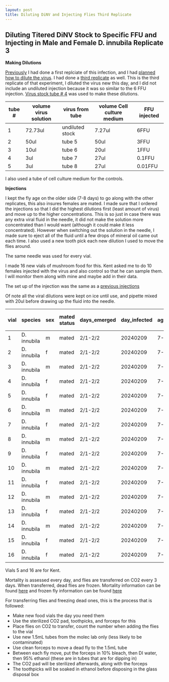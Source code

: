 ```yaml
---
layout: post
title: Diluting DiNV and Injecting Flies Third Replicate
---
```


## Diluting Titered DiNV Stock to Specific FFU and Injecting in Male and Female D. innubila Replicate 3 

**Making Dilutions**

[Previously](https://meschedl.github.io/Unckless-Lab-Notebook-Maggie/2023/11/03/Dilution-Series-Injection-Rep-1.html) I had done a first replciate of this infection, and I had [planned how to dilute the virus](https://meschedl.github.io/Unckless-Lab-Notebook-Maggie/2023/11/01/planning-dilution-series-infection.html). I had done a [third replicate](https://meschedl.github.io/Unckless-Lab-Notebook-Maggie/2023/12/05/dilution-series-injections-rep-3.html) as well. This is the third replicate of that experiment, I diluted the virus new this day, and I did not include an undiluted injection because it was so similar to the 6 FFU injection. [Virus stock tube # 4](https://docs.google.com/spreadsheets/d/1RHdErRIw14FFfQLZ-Elngy35rnMQVDSuWZvyMcucVT0/edit#gid=0) was used to make these dilutions. 

|tube #|volume virus solution|virus from tube|volume Cell culture medium|FFU injected|
|---|---|---|---|---|
|1|72.73ul|undiluted stock|7.27ul|6FFU|
|2|50ul|tube 5|50ul|3FFU|
|3|10ul|tube 6|20ul|1FFU|
|4|3ul|tube 7|27ul|0.1FFU|
|5|3ul|tube 8|27ul|0.01FFU|

I also used a tube of cell culture medium for the controls. 

**Injections**

I kept the fly age on the older side (7-8 days) to go along with the other replicates, this also insures females are mated. I made sure that I ordered the injections so that I did the highest dilutions first (least amount of virus) and move up to the higher concentrations. This is so just in case there was any extra viral fluid in the needle, it did not make the solution more concentrated than I would want (although it could make it less concentrated). However when switching out the solution in the needle, I made sure to eject all of the fluid until a few drops of mineral oil came out each time. I also used a new tooth pick each new dilution I used to move the flies around. 

The same needle was used for every vial. 

I made 16 new vials of mushroom food for this. Kent asked me to do 10 females injected with the virus and also control so that he can sample them. I will monitor them along with mine and maybe add in their data. 

The set up of the injection was the same as a [previous injections](https://meschedl.github.io/Unckless-Lab-Notebook-Maggie/2023/10/25/third-female-male-nanoject-test.html)

Of note all the viral dilutions were kept on ice until use, and pipette mixed with 20ul before drawing up the fluid into the needle. 

| vial | species     | sex | mated status | days_emerged | day_infected | age_infected | tube | treatment | volume | time | time on CO2 | original_N_number |
|------|-------------|-----|--------------|--------------|--------------|--------------|------|-----------|--------|------|-------------|-------------------|
| 1    | D. innubila | m   | mated        | 2/1-2/2      | 20240209     | 7-8 days     | CCM  | CCM       | 27.6nl | 3:51 | 10 min      | 10                |
| 2    | D. innubila | f   | mated        | 2/1-2/2      | 20240209     | 7-8 days     | CCM  | CCM       | 27.6nl | 3:51 | 10 min      | 10                |
| 3    | D. innubila | m   | mated        | 2/1-2/2      | 20240209     | 7-8 days     | CCM  | CCM       | 27.6nl | 4:02 | 10 min      | 10                |
| 4    | D. innubila | f   | mated        | 2/1-2/2      | 20240209     | 7-8 days     | CCM  | CCM       | 27.6nl | 4:02 | 10 min      | 10                |
| 5    | D. innubila | f   | mated        | 2/1-2/2      | 20240209     | 7-8 days     | CCM  | CCM       | 27.6nl | 4:13 | 5 min       | 10                |
| 6    | D. innubila | m   | mated        | 2/1-2/2      | 20240209     | 7-8 days     | 5    | 0.01FFU   | 27.6nl | 4:25 | 10 min      | 10                |
| 7    | D. innubila | f   | mated        | 2/1-2/2      | 20240209     | 7-8 days     | 5    | 0.01FFU   | 27.6nl | 4:25 | 10 min      | 10                |
| 8    | D. innubila | m   | mated        | 2/1-2/2      | 20240209     | 7-8 days     | 4    | 0.1FFU    | 27.6nl | 4:41 | 8 min       | 10                |
| 9    | D. innubila | f   | mated        | 2/1-2/2      | 20240209     | 7-8 days     | 4    | 0.1FFU    | 27.6nl | 4:41 | 8 min       | 10                |
| 10   | D. innubila | m   | mated        | 2/1-2/2      | 20240209     | 7-8 days     | 3    | 1 FFU     | 27.6nl | 4:53 | 10 min      | 10                |
| 11   | D. innubila | f   | mated        | 2/1-2/2      | 20240209     | 7-8 days     | 3    | 1 FFU     | 27.6nl | 4:53 | 10 min      | 10                |
| 12   | D. innubila | m   | mated        | 2/1-2/2      | 20240209     | 7-8 days     | 2    | 3 FFU     | 27.6nl | 5:06 | 8 min       | 10                |
| 13   | D. innubila | f   | mated        | 2/1-2/2      | 20240209     | 7-8 days     | 2    | 3 FFU     | 27.6nl | 5:06 | 8 min       | 9                 |
| 14   | D. innubila | m   | mated        | 2/1-2/2      | 20240209     | 7-8 days     | 1    | 6 FFU     | 27.6nl | 5:21 | 8 min       | 10                |
| 15   | D. innubila | f   | mated        | 2/1-2/2      | 20240209     | 7-8 days     | 1    | 6 FFU     | 27.6nl | 5:21 | 8 min       | 10                |
| 16   | D. innubila | f   | mated        | 2/1-2/2      | 20240209     | 7-8 days     | 1    | 6 FFU     | 27.6nl | 5:31 | 6 min       | 11                |

Vials 5 and 16 are for Kent. 

Mortality is assessed every day, and flies are transferred on CO2 every 3 days. When transferred, dead flies are frozen. Mortality information can be found [here](https://docs.google.com/spreadsheets/d/1KZ6b47Yow_2K7HncOytMeVHxW2AruN6wImzmIS9_HbY/edit#gid=0) and frozen fly information can be found [here](https://docs.google.com/spreadsheets/d/1Qe_HhT97027HukwvSmpZKXYPcSK0W2zFBtGiAZXk_ww/edit#gid=0)

For transferring flies and freezing dead ones, this is the process that is followed:

- Make new food vials the day you need them 
- Use the sterilized CO2 pad, toothpicks, and forceps for this 
- Place flies on CO2 to transfer, count the number when adding the flies to the vial
- Use new 1.5mL tubes from the molec lab only (less likely to be contaminated)
- Use clean forceps to move a dead fly to the 1.5mL tube 
- Between each fly move, put the forceps in 10% bleach, then DI water, then 95% ethanol (these are in tubes that are for dipping in)
- The CO2 pad will be sterilized afterwards, along with the forceps 
- The toothpicks will be soaked in ethanol before disposing in the glass disposal box 